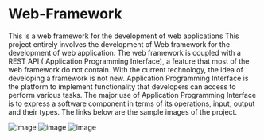 # Web-Framework
This is a web framework for the development of web applications
This project entirely involves the development of Web framework for the development of web application. The web framework is coupled with a REST API ( Application Programming Interface), a feature that most of the web framework do not contain.
With the current technology, the idea of developing a framework is not new.
Application Programming Interface is the platform to implement functionality that developers can access to perform various tasks. The major use of Application Programming Interface is to express a software component in terms of its operations, input, output and their types.
The links below are the sample images of the project.

![image](https://user-images.githubusercontent.com/81259738/142651385-e5f67338-9221-4db0-9512-97c92ad4354e.png)
![image](https://user-images.githubusercontent.com/81259738/142651621-08f837fa-df45-48c8-98b8-52619b4dde43.png)
![image](https://user-images.githubusercontent.com/81259738/142651715-cbb96d21-d38b-4a5d-9c5f-6cbcad1a6bf6.png)
